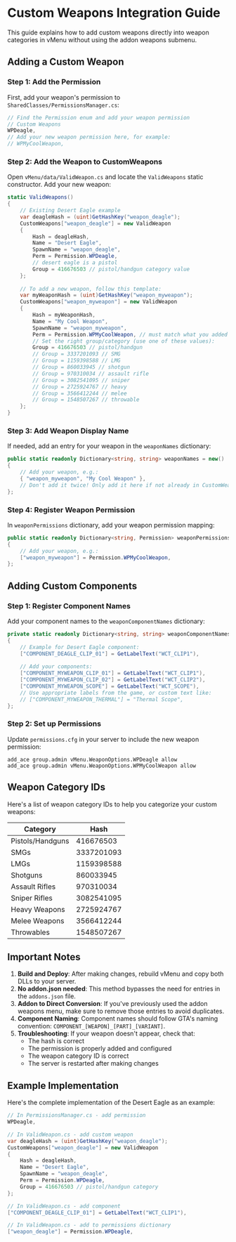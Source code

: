 # Custom Weapons Integration Guide

This guide explains how to add custom weapons directly into weapon categories in vMenu without using the addon weapons submenu.

## Adding a Custom Weapon

### Step 1: Add the Permission
First, add your weapon's permission to `SharedClasses/PermissionsManager.cs`:

```csharp
// Find the Permission enum and add your weapon permission
// Custom Weapons
WPDeagle,
// Add your new weapon permission here, for example:
// WPMyCoolWeapon,
```

### Step 2: Add the Weapon to CustomWeapons
Open `vMenu/data/ValidWeapon.cs` and locate the `ValidWeapons` static constructor. Add your new weapon:

```csharp
static ValidWeapons()
{
    // Existing Desert Eagle example
    var deagleHash = (uint)GetHashKey("weapon_deagle");
    CustomWeapons["weapon_deagle"] = new ValidWeapon
    {
        Hash = deagleHash,
        Name = "Desert Eagle",
        SpawnName = "weapon_deagle",
        Perm = Permission.WPDeagle,
        // desert eagle is a pistol
        Group = 416676503 // pistol/handgun category value
    };
    
    // To add a new weapon, follow this template:
    var myWeaponHash = (uint)GetHashKey("weapon_myweapon");
    CustomWeapons["weapon_myweapon"] = new ValidWeapon
    {
        Hash = myWeaponHash,
        Name = "My Cool Weapon",
        SpawnName = "weapon_myweapon",
        Perm = Permission.WPMyCoolWeapon, // must match what you added in Step 1
        // Set the right group/category (use one of these values):
        Group = 416676503 // pistol/handgun
        // Group = 3337201093 // SMG
        // Group = 1159398588 // LMG
        // Group = 860033945 // shotgun
        // Group = 970310034 // assault rifle
        // Group = 3082541095 // sniper
        // Group = 2725924767 // heavy
        // Group = 3566412244 // melee
        // Group = 1548507267 // throwable
    };
}
```

### Step 3: Add Weapon Display Name
If needed, add an entry for your weapon in the `weaponNames` dictionary:

```csharp
public static readonly Dictionary<string, string> weaponNames = new()
{
    // Add your weapon, e.g.:
    { "weapon_myweapon", "My Cool Weapon" },
    // Don't add it twice! Only add it here if not already in CustomWeapons
};
```

### Step 4: Register Weapon Permission
In `weaponPermissions` dictionary, add your weapon permission mapping:

```csharp
public static readonly Dictionary<string, Permission> weaponPermissions = new()
{
    // Add your weapon, e.g.:
    ["weapon_myweapon"] = Permission.WPMyCoolWeapon,
};
```

## Adding Custom Components

### Step 1: Register Component Names
Add your component names to the `weaponComponentNames` dictionary:

```csharp
private static readonly Dictionary<string, string> weaponComponentNames = new()
{
    // Example for Desert Eagle component:
    ["COMPONENT_DEAGLE_CLIP_01"] = GetLabelText("WCT_CLIP1"),
    
    // Add your components:
    ["COMPONENT_MYWEAPON_CLIP_01"] = GetLabelText("WCT_CLIP1"),
    ["COMPONENT_MYWEAPON_CLIP_02"] = GetLabelText("WCT_CLIP2"),
    ["COMPONENT_MYWEAPON_SCOPE"] = GetLabelText("WCT_SCOPE"),
    // Use appropriate labels from the game, or custom text like:
    // ["COMPONENT_MYWEAPON_THERMAL"] = "Thermal Scope",
};
```

### Step 2: Set up Permissions
Update `permissions.cfg` in your server to include the new weapon permission:

```
add_ace group.admin vMenu.WeaponOptions.WPDeagle allow
add_ace group.admin vMenu.WeaponOptions.WPMyCoolWeapon allow
```

## Weapon Category IDs

Here's a list of weapon category IDs to help you categorize your custom weapons:

| Category | Hash |
|----------|------|
| Pistols/Handguns | 416676503 |
| SMGs | 3337201093 |
| LMGs | 1159398588 |
| Shotguns | 860033945 |
| Assault Rifles | 970310034 |
| Sniper Rifles | 3082541095 |
| Heavy Weapons | 2725924767 |
| Melee Weapons | 3566412244 |
| Throwables | 1548507267 |

## Important Notes

1. **Build and Deploy**: After making changes, rebuild vMenu and copy both DLLs to your server.
2. **No addon.json needed**: This method bypasses the need for entries in the `addons.json` file.
3. **Addon to Direct Conversion**: If you've previously used the addon weapons menu, make sure to remove those entries to avoid duplicates.
4. **Component Naming**: Component names should follow GTA's naming convention: `COMPONENT_[WEAPON]_[PART]_[VARIANT]`.
5. **Troubleshooting**: If your weapon doesn't appear, check that:
   - The hash is correct
   - The permission is properly added and configured
   - The weapon category ID is correct
   - The server is restarted after making changes

## Example Implementation

Here's the complete implementation of the Desert Eagle as an example:

```csharp
// In PermissionsManager.cs - add permission
WPDeagle,

// In ValidWeapon.cs - add custom weapon
var deagleHash = (uint)GetHashKey("weapon_deagle");
CustomWeapons["weapon_deagle"] = new ValidWeapon
{
    Hash = deagleHash,
    Name = "Desert Eagle",
    SpawnName = "weapon_deagle", 
    Perm = Permission.WPDeagle,
    Group = 416676503 // pistol/handgun category
};

// In ValidWeapon.cs - add component
["COMPONENT_DEAGLE_CLIP_01"] = GetLabelText("WCT_CLIP1"),

// In ValidWeapon.cs - add to permissions dictionary
["weapon_deagle"] = Permission.WPDeagle,
```
